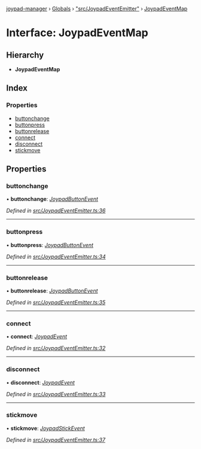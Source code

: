 [joypad-manager](../README.md) › [Globals](../globals.md) › ["src/JoypadEventEmitter"](../modules/_src_joypadeventemitter_.md) › [JoypadEventMap](_src_joypadeventemitter_.joypadeventmap.md)

# Interface: JoypadEventMap

## Hierarchy

* **JoypadEventMap**

## Index

### Properties

* [buttonchange](_src_joypadeventemitter_.joypadeventmap.md#buttonchange)
* [buttonpress](_src_joypadeventemitter_.joypadeventmap.md#buttonpress)
* [buttonrelease](_src_joypadeventemitter_.joypadeventmap.md#buttonrelease)
* [connect](_src_joypadeventemitter_.joypadeventmap.md#connect)
* [disconnect](_src_joypadeventemitter_.joypadeventmap.md#disconnect)
* [stickmove](_src_joypadeventemitter_.joypadeventmap.md#stickmove)

## Properties

###  buttonchange

• **buttonchange**: *[JoypadButtonEvent](_src_joypadeventemitter_.joypadbuttonevent.md)*

*Defined in [src/JoypadEventEmitter.ts:36](https://github.com/nvitaterna/joypad-manager/blob/6b977e7/src/JoypadEventEmitter.ts#L36)*

___

###  buttonpress

• **buttonpress**: *[JoypadButtonEvent](_src_joypadeventemitter_.joypadbuttonevent.md)*

*Defined in [src/JoypadEventEmitter.ts:34](https://github.com/nvitaterna/joypad-manager/blob/6b977e7/src/JoypadEventEmitter.ts#L34)*

___

###  buttonrelease

• **buttonrelease**: *[JoypadButtonEvent](_src_joypadeventemitter_.joypadbuttonevent.md)*

*Defined in [src/JoypadEventEmitter.ts:35](https://github.com/nvitaterna/joypad-manager/blob/6b977e7/src/JoypadEventEmitter.ts#L35)*

___

###  connect

• **connect**: *[JoypadEvent](_src_joypadeventemitter_.joypadevent.md)*

*Defined in [src/JoypadEventEmitter.ts:32](https://github.com/nvitaterna/joypad-manager/blob/6b977e7/src/JoypadEventEmitter.ts#L32)*

___

###  disconnect

• **disconnect**: *[JoypadEvent](_src_joypadeventemitter_.joypadevent.md)*

*Defined in [src/JoypadEventEmitter.ts:33](https://github.com/nvitaterna/joypad-manager/blob/6b977e7/src/JoypadEventEmitter.ts#L33)*

___

###  stickmove

• **stickmove**: *[JoypadStickEvent](_src_joypadeventemitter_.joypadstickevent.md)*

*Defined in [src/JoypadEventEmitter.ts:37](https://github.com/nvitaterna/joypad-manager/blob/6b977e7/src/JoypadEventEmitter.ts#L37)*
